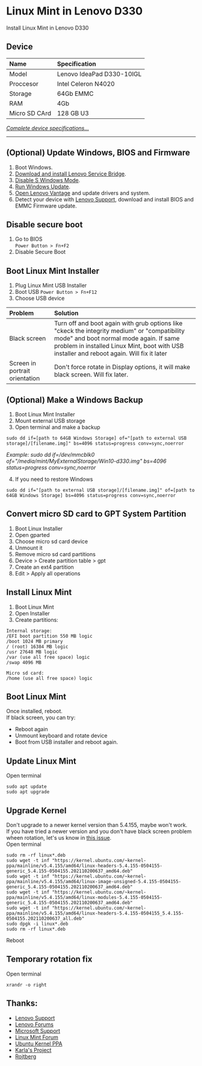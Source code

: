 # Linux Mint in Lenovo D330
Install Linux Mint in Lenovo D330

## Device

| Name | Specification |
| :--- | :--- |
| Model | Lenovo IdeaPad D330-10IGL |
| Proccesor | Intel Celeron N4020 |
| Storage | 64Gb EMMC |
| RAM | 4Gb |
| Micro SD CArd | 128 GB U3 |

[*Complete device specifications...*](completedevicespecifications.md)

---

## (Optional) Update Windows, BIOS and Firmware
1. Boot Windows.
2. [Download and install Lenovo Service Bridge](https://support.lenovo.com/solutions/ht104055).
3. [Disable S Windows Mode](https://support.microsoft.com/en-us/windows/switching-out-of-s-mode-in-windows-4f56d9be-99ec-6983-119f-031bfb28a307).
4. [Run Windows Update](https://support.microsoft.com/en-us/windows/update-windows-3c5ae7fc-9fb6-9af1-1984-b5e0412c556a#WindowsVersion=Windows_10).
5. [Open Lenovo Vantage](https://www.microsoft.com/p/lenovo-vantage/9wzdncrfj4mv?rtc=1&activetab=pivot:overviewtab) and update drivers and system.
7. Detect your device with [Lenovo Support](https://support.lenovo.com/solutions/ht104055), download and install BIOS and EMMC Firmware update.

## Disable secure boot
1. Go to BIOS <br>
`Power Button > Fn+F2`
2. Disable Secure Boot

## Boot Linux Mint Installer
1. Plug Linux Mint USB Installer
2. Boot USB 
`Power Button > Fn+F12`
3. Choose USB device

| Problem | Solution |
| :--- | :----------- |
| Black screen | Turn off and boot again with grub options like "ckeck the integrity medium" or "compatibility mode" and boot normal mode again. If same problem in installed Linux Mint, boot with USB installer and reboot again. Will fix it later |
| Screen in portrait orientation | Don't force rotate in Display options, it will make black screen. Will fix later. |

## (Optional) Make a Windows Backup
1. Boot Linux Mint Installer
2. Mount external USB storage 
3. Open terminal and make a backup<br>
```
sudo dd if=[path to 64GB Windows Storage] of="[path to external USB storage]/[filename.img]" bs=4096 status=progress conv=sync,noerror
```
*Example: sudo dd if=/dev/mmcblk0 of="/media/mint/MyExternalStorage/Win10-d330.img" bs=4096 status=progress conv=sync,noerror*

4. If you need to restore Windows<br>
```
sudo dd if="[path to external USB storage]/[filename.img]" of=[path to 64GB Windows Storage] bs=4096 status=progress conv=sync,noerror
```

## Convert micro SD card to GPT System Partition
1. Boot Linux Installer
2. Open gparted
3. Choose micro sd card device
4. Unmount it
5. Remove micro sd card partitions
6. Device > Create partition table > gpt
7. Create an ext4 partition
8. Edit > Apply all operations

## Install Linux Mint
1. Boot Linux Mint
2. Open Installer
3. Create partitions:
```
Internal storage:
/EFI boot partition 550 MB logic
/boot 1024 MB primary
/ (root) 16384 MB logic
/usr 27648 MB logic
/var (use all free space) logic
/swap 4096 MB

Micro sd card:
/home (use all free space) logic
```

## Boot Linux Mint
Once installed, reboot.<br>
If black screen, you can try:
* Reboot again
* Unmount keyboard and rotate device
* Boot from USB installer and reboot again.

## Update Linux Mint
Open terminal
```
sudo apt update
sudo apt upgrade
```

## Upgrade Kernel
Don't upgrade to a newer kernel version than 5.4.155, maybe won't work.<br>
If you have tried a newer version and you don't have black screen problem wheen rotation, let's us know in [this issue](https://github.com/lucasgabmoreno/linuxmint_lenovod330/issues/1).<br>
Open terminal
```
sudo rm -rf linux*.deb
sudo wget -t inf "https://kernel.ubuntu.com/~kernel-ppa/mainline/v5.4.155/amd64/linux-headers-5.4.155-0504155-generic_5.4.155-0504155.202110200637_amd64.deb"
sudo wget -t inf "https://kernel.ubuntu.com/~kernel-ppa/mainline/v5.4.155/amd64/linux-image-unsigned-5.4.155-0504155-generic_5.4.155-0504155.202110200637_amd64.deb"
sudo wget -t inf "https://kernel.ubuntu.com/~kernel-ppa/mainline/v5.4.155/amd64/linux-modules-5.4.155-0504155-generic_5.4.155-0504155.202110200637_amd64.deb"
sudo wget -t inf "https://kernel.ubuntu.com/~kernel-ppa/mainline/v5.4.155/amd64/linux-headers-5.4.155-0504155_5.4.155-0504155.202110200637_all.deb"
sudo dpgk -i linux*.deb
sudo rm -rf linux*.deb
```
Reboot

## Temporary rotation fix
Open terminal
```
xrandr -o right

```

## Thanks:
- [Lenovo Support](https://support.lenovo.com)
- [Lenovo Forums](https://forums.lenovo.com/t5/Ubuntu/Linux-on-Ideapad-D330/m-p/4296738)
- [Microsoft Support](https://support.microsoft.com)
- [Linux Mint Forum](https://forums.linuxmint.com)
- [Ubuntu Kernel PPA](https://kernel.ubuntu.com/~kernel-ppa/mainline/)
- [Karla's Project](https://youtu.be/vFA-phErf9o)
- [Rojtberg](https://www.rojtberg.net/1652/ubuntu-on-the-lenovo-d330/)
